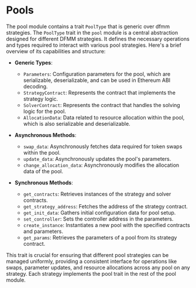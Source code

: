 # Pools
The pool module contains a trait `PoolType` that is generic over dfmm strategies.
The `PoolType` trait in the `pool` module is a central abstraction designed for different DFMM strategies. 
It defines the necessary operations and types required to interact with various pool strategies. 
Here's a brief overview of its capabilities and structure:

- **Generic Types**:
  - `Parameters`: Configuration parameters for the pool, which are serializable, deserializable, and can be used in Ethereum ABI decoding.
  - `StrategyContract`: Represents the contract that implements the strategy logic.
  - `SolverContract`: Represents the contract that handles the solving logic for the pool.
  - `AllocationData`: Data related to resource allocation within the pool, which is also serializable and deserializable.

- **Asynchronous Methods**:
  - `swap_data`: Asynchronously fetches data required for token swaps within the pool.
  - `update_data`: Asynchronously updates the pool's parameters.
  - `change_allocation_data`: Asynchronously modifies the allocation data of the pool.

- **Synchronous Methods**:
  - `get_contracts`: Retrieves instances of the strategy and solver contracts.
  - `get_strategy_address`: Fetches the address of the strategy contract.
  - `get_init_data`: Gathers initial configuration data for pool setup.
  - `set_controller`: Sets the controller address in the parameters.
  - `create_instance`: Instantiates a new pool with the specified contracts and parameters.
  - `get_params`: Retrieves the parameters of a pool from its strategy contract.

This trait is crucial for ensuring that different pool strategies can be managed uniformly, providing a consistent interface for operations like swaps, parameter updates, and resource allocations across any pool on any strategy. 
Each strategy implements the pool trait in the rest of the pool module.
